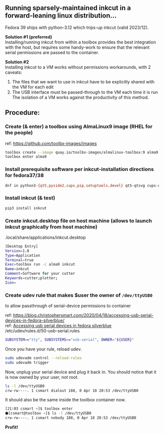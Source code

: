 ## Running sparsely-maintained inkcut in a forward-leaning linux distribution...
Fedora 39 ships with python-3.12 which trips-up inkcut (valid 2023/12).

**Solution #1 (preferred)**  
Installing/running inkcut from within a toolbox provides the best integration with the host, but requires some handy-work to ensure that the relevant serial permissions are passed to the container. 

**Solution #2**  
Installing inkcut to a VM works without permissions workarounds, with 2 caveats:  
1) The files that we want to use in inkcut have to be explicitly shared with the VM for each edit  
2) The USB interface must be passed-through to the VM each time it is run  
The isolation of a VM works against the productivity of this method.  

## Procedure:
### Create (& enter) a toolbox using AlmaLinux9 image (RHEL for the people)  
ref: https://github.com/toolbx-images/images  
```sh
toolbox create --image quay.io/toolbx-images/almalinux-toolbox:9 alma9
toolbox enter alma9
```
### Install prerequisite software per inkcut-installation directions for fedora37/38  
```sh
dnf in python3-{qt5,pyside2,cups,pip,setuptools,devel} qt5-qtsvg cups-devel
```   
### Install inkcut (& test)  
```sh
pip3 install inkcut
```  
### Create inkcut.desktop file on host machine (allows to launch inkcut graphically from host machine)  
.local/share/applications/inkcut.desktop  
```sh
[Desktop Entry]
Version=1.0
Type=Application
Terminal=true
Exec=toolbox run -c alma9 inkcut
Name=inkcut
Comment=Software for your cutter
Keywords=cutter;plotter;
Icon=
```  
### Create udev rule that makes $user the owner of `/dev/ttyUSB0`  
to allow passthrough of serial-device permissions to container  

ref: https://blog.christophersmart.com/2020/04/18/accessing-usb-serial-devices-in-fedora-silverblue/  
ref: [Accessing usb serial devices in fedora silverblue](containerSerial.md#inside-a-container-with-udev)  
/etc/udev/rules.d/50-usb-serial.rules  
```sh
SUBSYSTEM=="tty", SUBSYSTEMS=="usb-serial", OWNER="${USER}"
```  
Once you have your rule, reload udev.  
```sh
sudo udevadm control --reload-rules
sudo udevadm trigger
```
Now, unplug your serial device and plug it back in. You should notice that it is now owned by your user, not root.  
```sh
ls -l /dev/ttyUSB0
crw-rw----. 1 csmart dialout 188, 0 Apr 18 20:53 /dev/ttyUSB0
```
It should also be the same inside the toolbox container now.  
```sh
[21:03 csmart ~]$ toolbox enter
⬢[csmart@toolbox ~]$ ls -l /dev/ttyUSB0 
crw-rw----. 1 csmart nobody 188, 0 Apr 18 20:53 /dev/ttyUSB0
```  
**Profit!**